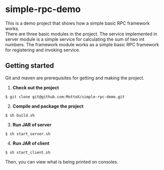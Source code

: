 # simple-rpc-demo
This is a demo project that shows how a simple basic RPC framework works.  
There are three basic modules in the project. The service implemented in server module is a simple service for calculating the sum of two int numbers. The framework module works as a simple basic RPC framework for registering and invoking service.

## Getting started

Git and maven are prerequisites for getting and making the project.

1. **Check out the project**
```
$ git clone git@github.com:MottoX/simple-rpc-demo.git
```

2. **Compile and package the project**
```
$ sh build.sh
```

3. **Run JAR of server**
```
$ sh start_server.sh
```

4. **Run JAR of client**
```
$ sh start_client.sh
```

Then, you can view what is being printed on consoles.
